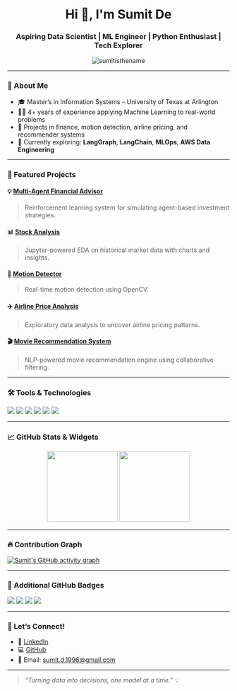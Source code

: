 <h1 align="center">Hi 👋, I'm Sumit De</h1>
<h3 align="center">Aspiring Data Scientist | ML Engineer | Python Enthusiast | Tech Explorer</h3>

<p align="center">
  <img src="https://komarev.com/ghpvc/?username=sumitisthename&label=Profile%20views&color=0e75b6&style=flat" alt="sumitisthename" />
</p>

---

### 🚀 About Me

- 🎓 Master’s in Information Systems – University of Texas at Arlington  
- 👨‍💻 4+ years of experience applying Machine Learning to real-world problems  
- 💼 Projects in finance, motion detection, airline pricing, and recommender systems  
- 🌱 Currently exploring: **LangGraph**, **LangChain**, **MLOps**, **AWS Data Engineering**

---

### 📂 Featured Projects

#### 💡 [Multi-Agent Financial Advisor](https://github.com/sumitisthename/Multi-Agent-FinancialAdvisor)
> Reinforcement learning system for simulating agent-based investment strategies.

#### 📊 [Stock Analysis](https://github.com/sumitisthename/Stock-Analysis)
> Jupyter-powered EDA on historical market data with charts and insights.

#### 🧠 [Motion Detector](https://github.com/sumitisthename/Motion-Detector)
> Real-time motion detection using OpenCV.

#### ✈️ [Airline Price Analysis](https://github.com/sumitisthename/Data-Analysis-of-Airline-Prices)
> Exploratory data analysis to uncover airline pricing patterns.

#### 🎬 [Movie Recommendation System](https://github.com/sumitisthename/Movie-Recommendation)
> NLP-powered movie recommendation engine using collaborative filtering.

---

### 🛠️ Tools & Technologies

<p>
  <img src="https://img.shields.io/badge/Python-3776AB?style=for-the-badge&logo=python&logoColor=white"/>
  <img src="https://img.shields.io/badge/SQL-4479A1?style=for-the-badge&logo=postgresql&logoColor=white"/>
  <img src="https://img.shields.io/badge/AWS-FF9900?style=for-the-badge&logo=amazonaws&logoColor=white"/>
  <img src="https://img.shields.io/badge/Git-F05032?style=for-the-badge&logo=git&logoColor=white"/>
  <img src="https://img.shields.io/badge/Streamlit-FF4B4B?style=for-the-badge&logo=streamlit&logoColor=white"/>
  <img src="https://img.shields.io/badge/Jupyter-F37626?style=for-the-badge&logo=jupyter&logoColor=white"/>
</p>

---

### 📈 GitHub Stats & Widgets

<p align="center">
  <img src="https://github-readme-stats.vercel.app/api?username=sumitisthename&show_icons=true&count_private=true&theme=dark" height="160" />
  <img src="https://github-readme-stats.vercel.app/api/top-langs/?username=sumitisthename&layout=compact&theme=dark" height="160" />
</p>

---

### 🔥 Contribution Graph

[![Sumit's GitHub activity graph](https://github-readme-activity-graph.vercel.app/graph?username=sumitisthename&theme=github-dark)](https://github.com/Ashutosh00710/github-readme-activity-graph)

---

### 🧩 Additional GitHub Badges

<p>
  <img src="https://img.shields.io/badge/Machine%20Learning-%23563D7C.svg?&style=for-the-badge&logo=scikit-learn&logoColor=white"/>
  <img src="https://img.shields.io/badge/Data%20Science-%23009688.svg?&style=for-the-badge&logo=anaconda&logoColor=white"/>
  <img src="https://img.shields.io/badge/Visualization-Matplotlib-orange?style=for-the-badge&logo=plotly&logoColor=white"/>
  <img src="https://img.shields.io/badge/Cloud-AWS-yellow?style=for-the-badge&logo=amazonaws&logoColor=black"/>
</p>

---

### 🤝 Let’s Connect!

- 🔗 [LinkedIn](https://www.linkedin.com/in/sumit210)
- 💻 [GitHub](https://github.com/sumitisthename)
- 📧 Email: sumit.d.1996@gmail.com

---

> _“Turning data into decisions, one model at a time.”_ 💡
